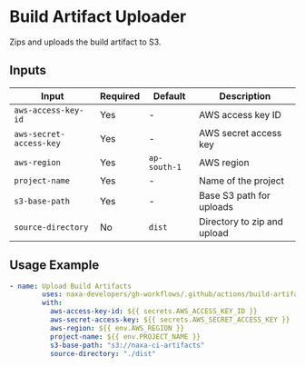 # Build Artifact Uploader

Zips and uploads the build artifact to S3.

## Inputs

| Input | Required | Default | Description |
|-------|----------|---------|-------------|
| `aws-access-key-id` | Yes | - | AWS access key ID |
| `aws-secret-access-key` | Yes | - | AWS secret access key |
| `aws-region` | Yes | `ap-south-1` | AWS region |
| `project-name` | Yes | - | Name of the project |
| `s3-base-path` | Yes | - | Base S3 path for uploads |
| `source-directory` | No | `dist` | Directory to zip and upload |

## Usage Example

```yaml
- name: Upload Build Artifacts
        uses: naxa-developers/gh-workflows/.github/actions/build-artifact-uploader@artifact_uploader/v1.0.0
        with:
          aws-access-key-id: ${{ secrets.AWS_ACCESS_KEY_ID }}
          aws-secret-access-key: ${{ secrets.AWS_SECRET_ACCESS_KEY }}
          aws-region: ${{ env.AWS_REGION }}
          project-name: ${{ env.PROJECT_NAME }}
          s3-base-path: "s3://naxa-ci-artifacts"
          source-directory: "./dist"
```